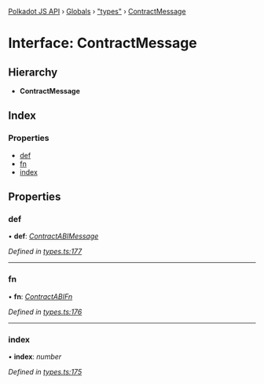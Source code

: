 [Polkadot JS API](../README.md) › [Globals](../globals.md) › ["types"](../modules/_types_.md) › [ContractMessage](_types_.contractmessage.md)

# Interface: ContractMessage

## Hierarchy

* **ContractMessage**

## Index

### Properties

* [def](_types_.contractmessage.md#def)
* [fn](_types_.contractmessage.md#fn)
* [index](_types_.contractmessage.md#index)

## Properties

###  def

• **def**: *[ContractABIMessage](_types_.contractabimessage.md)*

*Defined in [types.ts:177](https://github.com/polkadot-js/api/blob/ca186a4b2c/packages/api-contract/src/types.ts#L177)*

___

###  fn

• **fn**: *[ContractABIFn](_types_.contractabifn.md)*

*Defined in [types.ts:176](https://github.com/polkadot-js/api/blob/ca186a4b2c/packages/api-contract/src/types.ts#L176)*

___

###  index

• **index**: *number*

*Defined in [types.ts:175](https://github.com/polkadot-js/api/blob/ca186a4b2c/packages/api-contract/src/types.ts#L175)*
